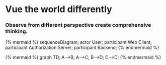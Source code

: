 # Vue the world differently

### Observe from different perspective create comprehensive thinking.

{% mermaid %}
sequenceDiagram;
actor User;
participant Web Client;
participant Authorization Server;
participant Backend;
{% endmermaid %}

{% mermaid %}
graph TD;
A-->B;
A-->C;
B-->D;
C-->D;
{% endmermaid %}
